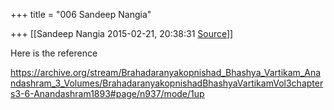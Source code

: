 +++
title = "006 Sandeep Nangia"

+++
[[Sandeep Nangia	2015-02-21, 20:38:31 [Source](https://groups.google.com/g/samskrita/c/ToxDpBbxeaU)]]



Here is the reference  
  
<https://archive.org/stream/Brahadaranyakopnishad_Bhashya_Vartikam_Anandashram_3_Volumes/BrahadaranyakopnishadBhashyaVartikamVol3chapters3-6-Anandashram1893#page/n937/mode/1up>

